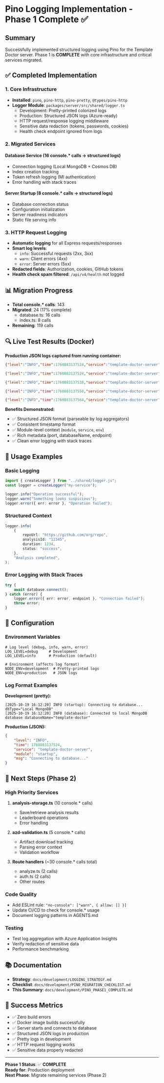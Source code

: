 # Pino Logging Implementation - Phase 1 Complete ✅

## Summary

Successfully implemented structured logging using Pino for the Template Doctor server. Phase 1 is **COMPLETE** with core infrastructure and critical services migrated.

## ✅ Completed Implementation

### 1. Core Infrastructure

- **Installed**: `pino`, `pino-http`, `pino-pretty`, `@types/pino-http`
- **Logger Module**: `packages/server/src/shared/logger.ts`
    - Development: Pretty-printed colorized logs
    - Production: Structured JSON logs (Azure-ready)
    - HTTP request/response logging middleware
    - Sensitive data redaction (tokens, passwords, cookies)
    - Health check endpoint ignored from logs

### 2. Migrated Services

#### Database Service (16 console.\* calls → structured logs)

- Connection logging (Local MongoDB + Cosmos DB)
- Index creation tracking
- Token refresh logging (MI authentication)
- Error handling with stack traces

#### Server Startup (8 console.\* calls → structured logs)

- Database connection status
- Configuration initialization
- Server readiness indicators
- Static file serving info

### 3. HTTP Request Logging

- **Automatic logging** for all Express requests/responses
- **Smart log levels**:
    - `info`: Successful requests (2xx, 3xx)
    - `warn`: Client errors (4xx)
    - `error`: Server errors (5xx)
- **Redacted fields**: Authorization, cookies, GitHub tokens
- **Health check spam filtered**: `/api/v4/health` not logged

## 📊 Migration Progress

- **Total console.\* calls**: 143
- **Migrated**: 24 (17% complete)
    - database.ts: 16 calls
    - index.ts: 8 calls
- **Remaining**: 119 calls

## 🔍 Live Test Results (Docker)

**Production JSON logs captured from running container:**

```json
{"level":"INFO","time":1760883137524,"service":"template-doctor-server","env":"production","module":"startup","dbType":"Local MongoDB","msg":"Connecting to database..."}

{"level":"INFO","time":1760883137524,"service":"template-doctor-server","env":"production","module":"database","endpoint":"mongodb://mongodb:27017/template-doctor","msg":"Connecting to local MongoDB"}

{"level":"INFO","time":1760883137538,"service":"template-doctor-server","env":"production","module":"startup","port":3000,"msg":"Template Doctor server running"}

{"level":"INFO","time":1760883137550,"service":"template-doctor-server","env":"production","module":"database","databaseName":"template-doctor","msg":"Connected to local MongoDB database"}

{"level":"INFO","time":1760883137564,"service":"template-doctor-server","env":"production","module":"database","msg":"Indexes created successfully"}
```

**Benefits Demonstrated:**

- ✅ Structured JSON format (parseable by log aggregators)
- ✅ Consistent timestamp format
- ✅ Module-level context (`module`, `service`, `env`)
- ✅ Rich metadata (port, databaseName, endpoint)
- ✅ Clean error logging with stack traces

## 🎯 Usage Examples

### Basic Logging

```typescript
import { createLogger } from "../shared/logger.js";
const logger = createLogger("my-service");

logger.info("Operation successful");
logger.warn("Something looks suspicious");
logger.error({ err: error }, "Operation failed");
```

### Structured Context

```typescript
logger.info(
    {
        repoUrl: "https://github.com/org/repo",
        analysisId: "12345",
        duration: 1234,
        status: "success",
    },
    "Analysis completed",
);
```

### Error Logging with Stack Traces

```typescript
try {
    await database.connect();
} catch (error) {
    logger.error({ err: error, endpoint }, "Connection failed");
    throw error;
}
```

## 📝 Configuration

### Environment Variables

```env
# Log level (debug, info, warn, error)
LOG_LEVEL=debug     # Development
LOG_LEVEL=info      # Production (default)

# Environment (affects log format)
NODE_ENV=development  # Pretty-printed logs
NODE_ENV=production   # JSON logs
```

### Log Format Examples

**Development (pretty):**

```
[2025-10-19 16:12:20] INFO (startup): Connecting to database... dbType="Local MongoDB"
[2025-10-19 16:12:20] INFO (database): Connected to local MongoDB database databaseName="template-doctor"
```

**Production (JSON):**

```json
{
    "level": "INFO",
    "time": 1760883137524,
    "service": "template-doctor-server",
    "module": "startup",
    "msg": "Connecting to database..."
}
```

## 🚀 Next Steps (Phase 2)

### High Priority Services

1. **analysis-storage.ts** (10 console.\* calls)
    - Save/retrieve analysis results
    - Leaderboard operations
    - Error handling

2. **azd-validation.ts** (5 console.\* calls)
    - Artifact download tracking
    - Parsing error context
    - Validation workflow

3. **Route handlers** (~30 console.\* calls total)
    - analyze.ts (2 calls)
    - auth.ts (2 calls)
    - Other routes

### Code Quality

- Add ESLint rule: `"no-console": ["warn", { allow: [] }]`
- Update CI/CD to check for console.\* usage
- Document logging patterns in AGENTS.md

### Testing

- Test log aggregation with Azure Application Insights
- Verify redaction of sensitive data
- Performance benchmarking

## 📚 Documentation

- **Strategy**: `docs/development/LOGGING_STRATEGY.md`
- **Checklist**: `docs/development/PINO_MIGRATION_CHECKLIST.md`
- **This Summary**: `docs/development/PINO_PHASE1_COMPLETE.md`

## 🎉 Success Metrics

- ✅ Zero build errors
- ✅ Docker image builds successfully
- ✅ Server starts and connects to database
- ✅ Structured JSON logs in production
- ✅ Pretty logs in development
- ✅ HTTP request logging works
- ✅ Sensitive data properly redacted

---

**Phase 1 Status**: ✅ **COMPLETE**  
**Ready for**: Production deployment  
**Next Phase**: Migrate remaining services (Phase 2)
